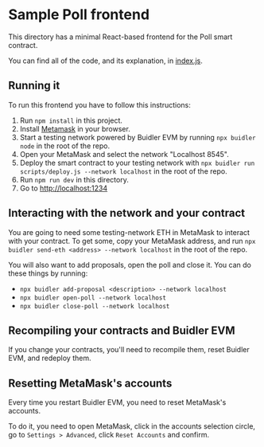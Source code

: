 # Sample Poll frontend

This directory has a minimal React-based frontend for the Poll smart contract.

You can find all of the code, and its explanation, in [index.js](./index.js).

## Running it

To run this frontend you have to follow this instructions:

1. Run `npm install` in this project.
2. Install [Metamask](https://metamask.io/) in your browser.
3. Start a testing network powered by Buidler EVM by running `npx buidler node` in the root of the repo.
4. Open your MetaMask and select the network "Localhost 8545".
5. Deploy the smart contract to your testing network with `npx buidler run scripts/deploy.js --network localhost` in the root of the repo.
6. Run `npm run dev` in this directory.
7. Go to [http://localhost:1234](http://localhost:1234)

## Interacting with the network and your contract

You are going to need some testing-network ETH in MetaMask to interact with your contract. To get some, copy your MetaMask address, and run `npx buidler send-eth <address> --network localhost` in the root of the repo.

You will also want to add proposals, open the poll and close it. You can do these things by running:

* `npx buidler add-proposal <description> --network localhost`
* `npx buidler open-poll --network localhost`
* `npx buidler close-poll --network localhost`

## Recompiling your contracts and Buidler EVM

If you change your contracts, you'll need to recompile them, reset Buidler EVM,
and redeploy them.

## Resetting MetaMask's accounts

Every time you restart Buidler EVM, you need to reset MetaMask's accounts.

To do it, you need to open MetaMask, click in the accounts selection circle, go to `Settings > Advanced`, click `Reset Accounts` and confirm.
